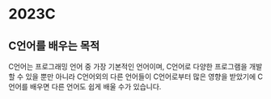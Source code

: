 # 2023C

## C언어를 배우는 목적
C언어는 프로그래밍 언어 중 가장 기본적인 언어이며, C언어로 다양한 프로그램을 개발할 수 있을 뿐만 아니라 C언어외의 다른 언어들이 C언어로부터 많은 영향을 받았기에 C언어를 배우면 다른 언어도 쉽게 배울 수가 있습니다.
